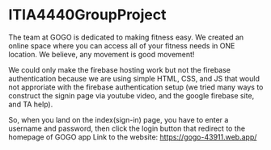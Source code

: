 # ITIA4440GroupProject
The team at GOGO is dedicated to making fitness easy. We created an online space
				where you can access all of your fitness needs in ONE location. We believe, any movement
				is good movement!<br>
    
We could only make the firebase hosting work but not the firebase authentication because we are using simple HTML, CSS, and JS
that would not approriate with the firebase authentication setup (we tried many ways to construct the signin page via youtube video,
and the google firebase site, and TA help).

So, when you land on the index(sign-in) page, you have to enter a username and password, then click the login button that redirect to the homepage of GOGO app
Link to the website: https://gogo-43911.web.app/
